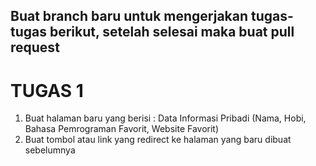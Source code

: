 ## Buat branch baru untuk mengerjakan tugas-tugas berikut, setelah selesai maka buat pull request
# TUGAS 1
1. Buat halaman baru yang berisi : Data Informasi Pribadi (Nama, Hobi, Bahasa Pemrograman Favorit, Website Favorit)
2. Buat tombol atau link yang redirect ke halaman yang baru dibuat sebelumnya
